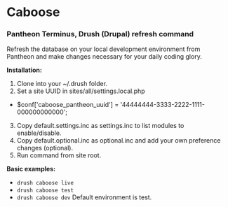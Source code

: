 # Caboose
### Pantheon Terminus, Drush (Drupal) refresh command

Refresh the database on your local development environment from Pantheon and make changes necessary for your daily coding glory.

__Installation:__
 1. Clone into your ~/.drush folder.
 2. Set a site UUID in sites/all/settings.local.php
  * $conf['caboose_pantheon_uuid'] = '44444444-3333-2222-1111-000000000000';
 3. Copy default.settings.inc as settings.inc to list modules to enable/disable.
 4. Copy default.optional.inc as optional.inc and add your own preference changes (optional).
 5. Run command from site root.

__Basic examples:__
 * ```drush caboose live```
 * ```drush caboose test```
 * ```drush caboose dev```
Default environment is test.
